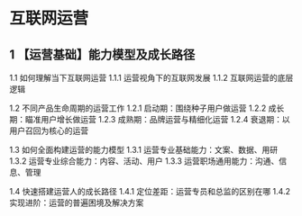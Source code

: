 # 互联网运营
## 1 【运营基础】能力模型及成长路径
1.1 如何理解当下互联网运营
1.1.1 运营视角下的互联网发展
1.1.2 互联网运营的底层逻辑  

1.2 不同产品生命周期的运营工作
1.2.1 启动期：围绕种子用户做运营
1.2.2 成长期：瞄准用户增长做运营
1.2.3 成熟期：品牌运营与精细化运营
1.2.4 衰退期：以用户召回为核心的运营  

1.3 如何全面构建运营的能力模型
1.3.1 运营专业基础能力：文案、数据、用研
1.3.2 运营专业综合能力：内容、活动、用户
1.3.3 运营职场通用能力：沟通、信息、管理  

1.4 快速搭建运营人的成长路径
1.4.1 定位差距：运营专员和总监的区别在哪
1.4.2 实现进阶：运营的普遍困境及解决方案  


